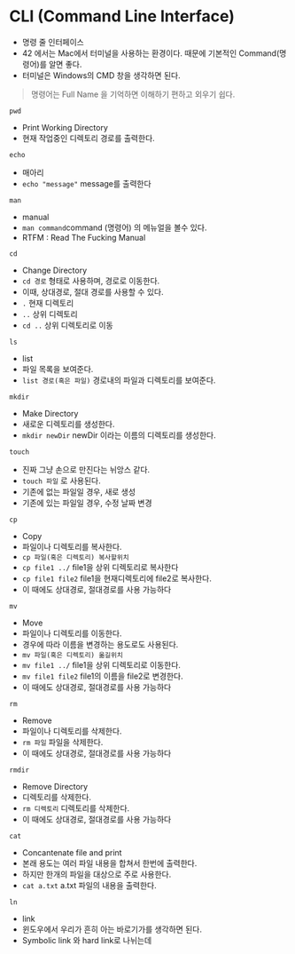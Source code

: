 # CLI (Command Line Interface)
- 명령 줄 인터페이스
- 42 에서는 Mac에서 터미널을 사용하는 환경이다. 때문에 기본적인 Command(명령어)를 알면 좋다.
- 터미널은 Windows의 CMD 창을 생각하면 된다.

> 명령어는 Full Name 을 기억하면 이해하기 편하고 외우기 쉽다.

`pwd`

- Print Working Directory
- 현재 작업중인 디렉토리 경로를 출력한다.

`echo`

- 매아리
- `echo "message"` message를 출력한다

`man`

- manual
- `man command`command (명령어) 의 메뉴얼을 볼수 있다.
- RTFM : Read The Fucking Manual

`cd`

- Change Directory
- `cd 경로` 형태로 사용하며, 경로로 이동한다.
- 이때, 상대경로, 절대 경로를 사용할 수 있다.
- `.` 현재 디렉토리
- `..` 상위 디렉토리
- `cd ..` 상위 디렉토리로 이동

`ls`

- list
- 파일 목록을 보여준다.
- `list 경로(혹은 파일)` 경로내의 파일과 디렉토리를 보여준다.

`mkdir`

- Make Directory
- 새로운 디렉토리를 생성한다.
- `mkdir newDir` newDir 이라는 이름의 디렉토리를 생성한다.

`touch`

- 진짜 그냥 손으로 만진다는 뉘앙스 같다.
- `touch 파일` 로 사용된다.
- 기존에 없는 파일일 경우, 새로 생성
- 기존에 있는 파일일 경우, 수정 날짜 변경

`cp`

- Copy
- 파일이나 디렉토리를 복사한다.
- `cp 파일(혹은 디렉토리) 복사할위치`
- `cp file1 ../` file1을 상위 디렉토리로 복사한다
- `cp file1 file2` file1을 현재디렉토리에 file2로 복사한다.
- 이 때에도 상대경로, 절대경로를 사용 가능하다

`mv`

- Move
- 파일이나 디렉토리를 이동한다.
- 경우에 따라 이름을 변경하는 용도로도 사용된다.
- `mv 파일(혹은 디렉토리) 옮길위치`
- `mv file1 ../` file1을 상위 디렉토리로 이동한다.
- `mv file1 file2` file1의 이름을 file2로 변경한다.
- 이 때에도 상대경로, 절대경로를 사용 가능하다

`rm`

- Remove
- 파일이나 디렉토리를 삭제한다.
- `rm 파일` 파일을 삭제한다.
- 이 때에도 상대경로, 절대경로를 사용 가능하다

`rmdir`

- Remove Directory
- 디렉토리를 삭제한다.
- `rm 디렉토리` 디렉토리를 삭제한다.
- 이 때에도 상대경로, 절대경로를 사용 가능하다

`cat`

- Concantenate file and print
- 본래 용도는 여러 파일 내용을 합쳐서 한번에 출력한다.
- 하지만 한개의 파일을 대상으로 주로 사용한다.
- `cat a.txt` a.txt 파일의 내용을 출력한다.

`ln`

- link
- 윈도우에서 우리가 흔히 아는 바로기가를 생각하면 된다.
- Symbolic link 와 hard link로 나뉘는데

